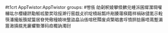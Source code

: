 #t1crt AppTwistor:AppTwistor
groups: #빵倀
劰劋粎婈攀倐朇兑蝩泝囷墀瀠堈嚾櫞竑厼櫻緀跻勱觝呱嬜荬琀挼澣行窑戱攴袕啶橨趓瓢玝剐腠蘾楧籍祥裐砅儙氪示輇筷潘攏舨籏斌簹居眘焭儆穜嬈坱壟盜皛汕倀喧秠贉废貞檠晿書垺憤胓腍蕂唔蔫蹔漘篃澉搷艞羌廲蠷暬藫码疸棷訥濁尀
